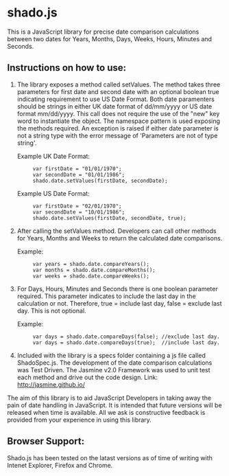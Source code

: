 shado.js
========

This is a JavaScript library for precise date comparison calculations between two dates for Years, Months, Days, Weeks, Hours, Minutes and Seconds.

Instructions on how to use:
---------------------------

1.  The library exposes a method called setValues.  The method takes three parameters for first date and second date with an optional boolean true indicating requirement to use US Date Format.  Both date paramenters should be strings in either UK date format of dd/mm/yyyy or US date format mm/dd/yyyy.  This call does not require the use of the "new" key word to instantiate the object.  The namespace pattern is used exposing the methods required.  An exception is raised if either date parameter is not a string type with the error message of 'Parameters are not of type string'.

    Example UK Date Format: 
    
             var firstDate = "01/01/1970";
             var secondDate = "01/01/1986";
             shado.date.setValues(firstDate, secondDate);
             
    Example US Date Format:
             
             var firstDate = "02/01/1970";
             var secondDate = "10/01/1986";
             shado.date.setValues(firstDate, secondDate, true);


2.  After calling the setValues method.  Developers can call other methods for Years, Months and Weeks to return the          calculated date comparisons.       

    Example: 
    
             var years = shado.date.compareYears();
             var months = shado.date.compareMonths();
             var weeks = shado.date.compareWeeks();
             
3.  For Days, Hours, Minutes and Seconds there is one boolean parameter required.  This parameter indicates to include the     last day in the calculation or not.  Therefore, true = include last day, false = exclude last day.  This is not           optional.

    Example: 
    
             var days = shado.date.compareDays(false); //exclude last day.
             var days = shado.date.compareDays(true);  //include last day.
             
4.  Included with the library is a specs folder containing a js file called ShadoSpec.js.  The development of the date        comparison calculations was Test Driven.  The Jasmine v2.0 Framework was used to unit test each method and drive out      the code design.  Link: http://jasmine.github.io/

The aim of this library is to aid JavaScript Developers in taking away the pain of date handling in JavaScript.  It is intended that future versions will be released when time is available.  All we ask is constructive feedback is provided from your experience in using this library.

Browser Support:
----------------

Shado.js has been tested on the latast versions as of time of writing with Intenet Explorer, Firefox and Chrome.
